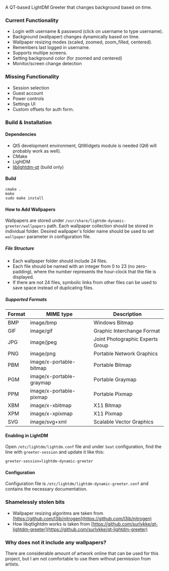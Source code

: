 A QT-based LightDM Greeter that changes background based on time.

### Current Functionality

- Login with username & password (click on username to type username).
- Background (wallpaper) changes dynamically based on time.
- Wallpaper resizing modes (scaled, zoomed, zoom_filled, centered).
- Remembers last logged in username.
- Supports multipe screens.
- Setting background color (for zoomed and centered)
- Monitor/screen change detection

### Missing Functionality
- Session selection
- Guest account
- Power controls
- Settings UI
- Custom offsets for auth form.

### Build & Installation

#### Dependencies
- Qt5 development environment, QtWidgets module is needed (Qt6 will probably work as well).
- CMake
- LightDM
- [liblightdm-qt](https://github.com/canonical/lightdm/tree/main/liblightdm-qt) (build only)

#### Build

```
cmake .
make
sudo make install
```

#### How to Add Wallpapers
Wallpapers are stored under `/usr/share/lightdm-dynamic-greeter/wallpapers` path. Each wallpaper collection should be stored in individual folder.
Desired wallpaper's folder name should be used to set `wallpaper` parameter in configuration file.

##### File Structure
- Each wallpaper folder should include 24 files.
- Each file should be named with an integer from 0 to 23 (no zero-padding), where the number represents the hour-clock that the file is displayed.
- If there are not 24 files, symbolic links from other files can be used to save space instead of duplicating files.


##### Supported Formats

| Format | MIME type                | Description                      |
| ------ | ------------------------ | -------------------------------- |
| BMP    | image/bmp                | Windows Bitmap                   |
| GIF    | image/gif                | Graphic Interchange Format       |
| JPG    | image/jpeg               | Joint Photographic Experts Group |
| PNG    | image/png                | Portable Network Graphics        |
| PBM    | image/x-portable-bitmap  | Portable Bitmap                  |
| PGM    | image/x-portable-graymap | Portable Graymap                 |
| PPM    | image/x-portable-pixmap  | Portable Pixmap                  |
| XBM    | image/x-xbitmap          | X11 Bitmap                       |
| XPM    | image/x-xpixmap          | X11 Pixmap                       |
| SVG    | image/svg+xml            | Scalable Vector Graphics         |

#### Enabling in LightDM
Open `/etc/lightdm/lightdm.conf` file and under `Seat` configuration, find the line with `greeter-session` and update it like this:
```
greeter-session=lightdm-dynamic-greeter
```

#### Configuration
Configuration file is `/etc/lightdm/lightdm-dynamic-greeter.conf` and contains the necessary documentation.

### Shamelessly stolen bits
- Wallpaper resizing algoritms are taken from [https://github.com/l3ib/nitrogen](https://github.com/l3ib/nitrogen)
- How libqtlightdm works is taken from [https://github.com/surlykke/qt-lightdm-greeter](https://github.com/surlykke/qt-lightdm-greeter)

### Why does not it include any wallpapers?

There are considerable amount of artwork online that can be used for this project, but I am not comfortable to use them without permission from artists.

